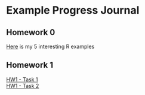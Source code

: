 # Example Progress Journal

## Homework 0

[Here](files/example_homework_0.html) is my 5 interesting R examples

## Homework 1

 [HW1 - Task 1](files/HW_1_Task1.html)  
 [HW1 - Task 2](files/HW1_Task_2.html)
